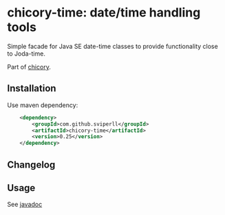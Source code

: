 chicory-time: date/time handling tools
=====================================

Simple facade for Java SE date-time classes to provide functionality close to Joda-time.

Part of [chicory](https://github.com/sviperll/chicory).

Installation
------------
Use maven dependency:

```xml
    <dependency>
        <groupId>com.github.sviperll</groupId>
        <artifactId>chicory-time</artifactId>
        <version>0.25</version>
    </dependency>
```


Changelog
---------

Usage
-----

See [javadoc](http://sviperll.github.io/chicory/chicory-time/apidocs/index.html)
